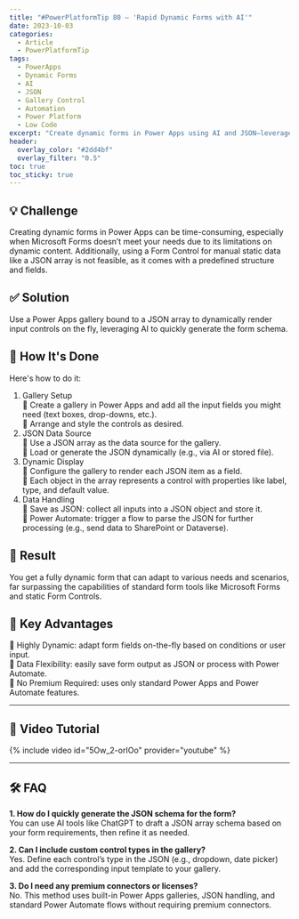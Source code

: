 ```yaml
---
title: "#PowerPlatformTip 80 – 'Rapid Dynamic Forms with AI'"
date: 2023-10-03
categories:
  - Article
  - PowerPlatformTip
tags:
  - PowerApps
  - Dynamic Forms
  - AI
  - JSON
  - Gallery Control
  - Automation
  - Power Platform
  - Low Code
excerpt: "Create dynamic forms in Power Apps using AI and JSON—leverage galleries for flexible input, automate schema generation, and streamline data collection without static form controls."
header:
  overlay_color: "#2dd4bf"
  overlay_filter: "0.5"
toc: true
toc_sticky: true
---
```


## 💡 Challenge
Creating dynamic forms in Power Apps can be time-consuming, especially when Microsoft Forms doesn’t meet your needs due to its limitations on dynamic content. Additionally, using a Form Control for manual static data like a JSON array is not feasible, as it comes with a predefined structure and fields.

## ✅ Solution
Use a Power Apps gallery bound to a JSON array to dynamically render input controls on the fly, leveraging AI to quickly generate the form schema.

## 🔧 How It's Done
Here's how to do it:
1. Gallery Setup  
   🔸 Create a gallery in Power Apps and add all the input fields you might need (text boxes, drop-downs, etc.).  
   🔸 Arrange and style the controls as desired.
2. JSON Data Source  
   🔸 Use a JSON array as the data source for the gallery.  
   🔸 Load or generate the JSON dynamically (e.g., via AI or stored file).
3. Dynamic Display  
   🔸 Configure the gallery to render each JSON item as a field.  
   🔸 Each object in the array represents a control with properties like label, type, and default value.
4. Data Handling  
   🔸 Save as JSON: collect all inputs into a JSON object and store it.  
   🔸 Power Automate: trigger a flow to parse the JSON for further processing (e.g., send data to SharePoint or Dataverse).

## 🎉 Result
You get a fully dynamic form that can adapt to various needs and scenarios, far surpassing the capabilities of standard form tools like Microsoft Forms and static Form Controls.

## 🌟 Key Advantages
🔸 Highly Dynamic: adapt form fields on-the-fly based on conditions or user input.  
🔸 Data Flexibility: easily save form output as JSON or process with Power Automate.  
🔸 No Premium Required: uses only standard Power Apps and Power Automate features.

---

## 🎥 Video Tutorial
{% include video id="5Ow_2-orIOo" provider="youtube" %}

---

## 🛠️ FAQ
**1. How do I quickly generate the JSON schema for the form?**  
You can use AI tools like ChatGPT to draft a JSON array schema based on your form requirements, then refine it as needed.

**2. Can I include custom control types in the gallery?**  
Yes. Define each control’s type in the JSON (e.g., dropdown, date picker) and add the corresponding input template to your gallery.

**3. Do I need any premium connectors or licenses?**  
No. This method uses built-in Power Apps galleries, JSON handling, and standard Power Automate flows without requiring premium connectors.
